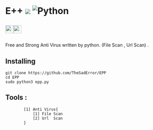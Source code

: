 # E++ ![](https://visitor-badge.glitch.me/badge?page_id=TheSadError.TheSadError) ![Python](https://img.shields.io/badge/python-3670A0?style=for-the-badge&logo=python&logoColor=ffdd54)<p><a href="https://github.com/TheSadError"><img src="https://img.shields.io/badge/-Github-red?&style=for-the-badge&logo=github&logoColor=white" height=25></a><a href="https://www.youtube.com/channel/UCUfTuo3-85qD_7v1n-W98rw"><img src="https://img.shields.io/badge/-YouTube-red?&style=for-the-badge&logo=youtube&logoColor=white" height=25></a></p>

Free and Strong Anti Virus written by python. (File Scan , Url Scan) .

## Installing
```
git clone https://github.com/TheSadError/EPP
cd EPP
sudo python3 epp.py

```

## Tools :
```
        [1] Anti Virus{
            [1] File Scan
            [2] Url  Scan    
        }
```
